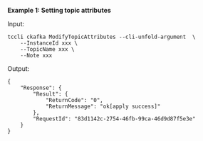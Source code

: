 **Example 1: Setting topic attributes**



Input: 

```
tccli ckafka ModifyTopicAttributes --cli-unfold-argument  \
    --InstanceId xxx \
    --TopicName xxx \
    --Note xxx
```

Output: 
```
{
    "Response": {
        "Result": {
            "ReturnCode": "0",
            "ReturnMessage": "ok[apply success]"
        },
        "RequestId": "83d1142c-2754-46fb-99ca-46d9d87f5e3e"
    }
}
```

